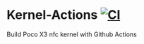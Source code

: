 # Kernel-Actions [![CI](https://github.com/daoudeddy/Kernel-Actions/actions/workflows/build.yml/badge.svg)](https://github.com/daoudeddy/Kernel-Actions/actions/workflows/build.yml) 

Build Poco X3 nfc kernel with Github Actions
